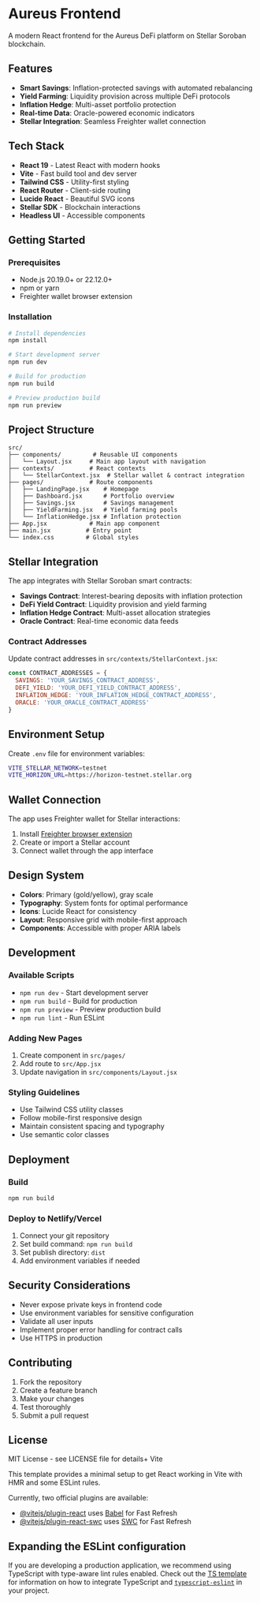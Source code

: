 # Aureus Frontend

A modern React frontend for the Aureus DeFi platform on Stellar Soroban blockchain.

## Features

- **Smart Savings**: Inflation-protected savings with automated rebalancing
- **Yield Farming**: Liquidity provision across multiple DeFi protocols  
- **Inflation Hedge**: Multi-asset portfolio protection
- **Real-time Data**: Oracle-powered economic indicators
- **Stellar Integration**: Seamless Freighter wallet connection

## Tech Stack

- **React 19** - Latest React with modern hooks
- **Vite** - Fast build tool and dev server
- **Tailwind CSS** - Utility-first styling
- **React Router** - Client-side routing
- **Lucide React** - Beautiful SVG icons
- **Stellar SDK** - Blockchain interactions
- **Headless UI** - Accessible components

## Getting Started

### Prerequisites

- Node.js 20.19.0+ or 22.12.0+
- npm or yarn
- Freighter wallet browser extension

### Installation

```bash
# Install dependencies
npm install

# Start development server
npm run dev

# Build for production
npm run build

# Preview production build
npm run preview
```

## Project Structure

```
src/
├── components/         # Reusable UI components
│   └── Layout.jsx     # Main app layout with navigation
├── contexts/          # React contexts
│   └── StellarContext.jsx  # Stellar wallet & contract integration
├── pages/             # Route components
│   ├── LandingPage.jsx    # Homepage
│   ├── Dashboard.jsx      # Portfolio overview
│   ├── Savings.jsx        # Savings management
│   ├── YieldFarming.jsx   # Yield farming pools
│   └── InflationHedge.jsx # Inflation protection
├── App.jsx            # Main app component
├── main.jsx          # Entry point
└── index.css         # Global styles
```

## Stellar Integration

The app integrates with Stellar Soroban smart contracts:

- **Savings Contract**: Interest-bearing deposits with inflation protection
- **DeFi Yield Contract**: Liquidity provision and yield farming
- **Inflation Hedge Contract**: Multi-asset allocation strategies  
- **Oracle Contract**: Real-time economic data feeds

### Contract Addresses

Update contract addresses in `src/contexts/StellarContext.jsx`:

```javascript
const CONTRACT_ADDRESSES = {
  SAVINGS: 'YOUR_SAVINGS_CONTRACT_ADDRESS',
  DEFI_YIELD: 'YOUR_DEFI_YIELD_CONTRACT_ADDRESS', 
  INFLATION_HEDGE: 'YOUR_INFLATION_HEDGE_CONTRACT_ADDRESS',
  ORACLE: 'YOUR_ORACLE_CONTRACT_ADDRESS'
}
```

## Environment Setup

Create `.env` file for environment variables:

```bash
VITE_STELLAR_NETWORK=testnet
VITE_HORIZON_URL=https://horizon-testnet.stellar.org
```

## Wallet Connection

The app uses Freighter wallet for Stellar interactions:

1. Install [Freighter browser extension](https://freighter.app/)
2. Create or import a Stellar account
3. Connect wallet through the app interface

## Design System

- **Colors**: Primary (gold/yellow), gray scale
- **Typography**: System fonts for optimal performance
- **Icons**: Lucide React for consistency
- **Layout**: Responsive grid with mobile-first approach
- **Components**: Accessible with proper ARIA labels

## Development

### Available Scripts

- `npm run dev` - Start development server
- `npm run build` - Build for production  
- `npm run preview` - Preview production build
- `npm run lint` - Run ESLint

### Adding New Pages

1. Create component in `src/pages/`
2. Add route to `src/App.jsx`
3. Update navigation in `src/components/Layout.jsx`

### Styling Guidelines

- Use Tailwind CSS utility classes
- Follow mobile-first responsive design
- Maintain consistent spacing and typography
- Use semantic color classes

## Deployment

### Build

```bash
npm run build
```

### Deploy to Netlify/Vercel

1. Connect your git repository
2. Set build command: `npm run build`
3. Set publish directory: `dist`
4. Add environment variables if needed

## Security Considerations

- Never expose private keys in frontend code
- Use environment variables for sensitive configuration
- Validate all user inputs
- Implement proper error handling for contract calls
- Use HTTPS in production

## Contributing

1. Fork the repository
2. Create a feature branch
3. Make your changes
4. Test thoroughly
5. Submit a pull request

## License

MIT License - see LICENSE file for details+ Vite

This template provides a minimal setup to get React working in Vite with HMR and some ESLint rules.

Currently, two official plugins are available:

- [@vitejs/plugin-react](https://github.com/vitejs/vite-plugin-react/blob/main/packages/plugin-react) uses [Babel](https://babeljs.io/) for Fast Refresh
- [@vitejs/plugin-react-swc](https://github.com/vitejs/vite-plugin-react/blob/main/packages/plugin-react-swc) uses [SWC](https://swc.rs/) for Fast Refresh

## Expanding the ESLint configuration

If you are developing a production application, we recommend using TypeScript with type-aware lint rules enabled. Check out the [TS template](https://github.com/vitejs/vite/tree/main/packages/create-vite/template-react-ts) for information on how to integrate TypeScript and [`typescript-eslint`](https://typescript-eslint.io) in your project.
